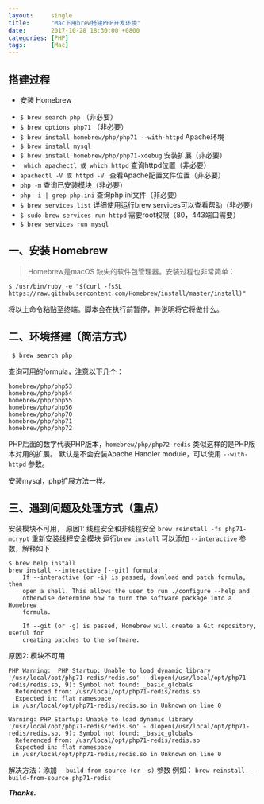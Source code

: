 ```yaml
---
layout:     single
title:      "Mac下用brew搭建PHP开发环境"
date:       2017-10-28 18:30:00 +0800
categories: [PHP]
tags:       [Mac]
---
```


## 搭建过程
* 安装 Homebrew
- ` $ brew search php ` （非必要）
- ` $ brew options php71 ` （非必要） 
- ` $ brew install homebrew/php/php71 --with-httpd ` Apache环境
- ` $ brew install mysql `
- ` $ brew install homebrew/php/php71-xdebug ` 安装扩展（非必要）
- `  which apachectl 或 which httpd ` 查询httpd位置（非必要）
- ` apachectl -V 或 httpd -V  ` 查看Apache配置文件位置（非必要）
- ` php -m ` 查询已安装模块（非必要）
- ` php -i | grep php.ini ` 查询php.ini文件（非必要）
- ` $ brew services list `  详细使用运行brew services可以查看帮助（非必要）
- ` $ sudo brew services run httpd ` 需要root权限（80，443端口需要）
- ` $ brew services run mysql `

## 一、安装 Homebrew
> Homebrew是macOS 缺失的软件包管理器。安装过程也非常简单：
```shell
$ /usr/bin/ruby -e "$(curl -fsSL https://raw.githubusercontent.com/Homebrew/install/master/install)" 
```
将以上命令粘贴至终端。脚本会在执行前暂停，并说明将它将做什么。

## 二、环境搭建（简洁方式）
```shell
 $ brew search php
```
查询可用的formula，注意以下几个：
```
homebrew/php/php53
homebrew/php/php54
homebrew/php/php55
homebrew/php/php56
homebrew/php/php70
homebrew/php/php71
homebrew/php/php72
```
PHP后面的数字代表PHP版本，` homebrew/php/php72-redis ` 类似这样的是PHP版本对用的扩展。
默认是不会安装Apache Handler module，可以使用 ` --with-httpd ` 参数。 

安装mysql，php扩展方法一样。

## 三、遇到问题及处理方式（重点）

安装模块不可用，
原因1: 线程安全和非线程安全
` brew reinstall -fs php71-mcrypt `  重新安装线程安全模块
运行` brew install ` 可以添加 ` --interactive ` 参数，解释如下
```shell
$ brew help install
brew install --interactive [--git] formula:
    If --interactive (or -i) is passed, download and patch formula, then
    open a shell. This allows the user to run ./configure --help and
    otherwise determine how to turn the software package into a Homebrew
    formula.

    If --git (or -g) is passed, Homebrew will create a Git repository, useful for
    creating patches to the software.
```
原因2: 模块不可用
```shell 
PHP Warning:  PHP Startup: Unable to load dynamic library '/usr/local/opt/php71-redis/redis.so' - dlopen(/usr/local/opt/php71-redis/redis.so, 9): Symbol not found: _basic_globals
  Referenced from: /usr/local/opt/php71-redis/redis.so
  Expected in: flat namespace
 in /usr/local/opt/php71-redis/redis.so in Unknown on line 0

Warning: PHP Startup: Unable to load dynamic library '/usr/local/opt/php71-redis/redis.so' - dlopen(/usr/local/opt/php71-redis/redis.so, 9): Symbol not found: _basic_globals
  Referenced from: /usr/local/opt/php71-redis/redis.so
  Expected in: flat namespace
 in /usr/local/opt/php71-redis/redis.so in Unknown on line 0
```
解决方法：添加 ` --build-from-source (or -s) `  参数
例如： ` brew reinstall --build-from-source php71-redis  `


_**Thanks.**_
